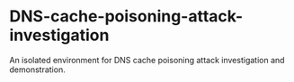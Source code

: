 # DNS-cache-poisoning-attack-investigation
An isolated environment for DNS cache poisoning attack investigation and demonstration.
